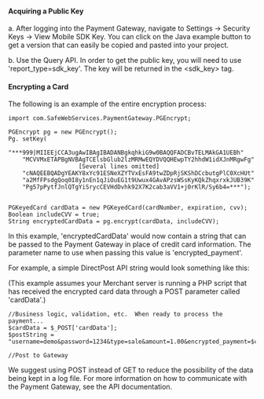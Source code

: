 #### Acquiring a Public Key

a. After logging into the Payment Gateway, navigate to Settings -> Security Keys -> View Mobile SDK Key. You can click on the Java example button to get a version that can easily be copied and pasted into your project.

b. Use the Query API. In order to get the public key, you will need to use 'report_type=sdk_key'. The key will be returned in the <sdk_key> tag.

#### Encrypting a Card

The following is an example of the entire encryption process:

	import com.SafeWebServices.PaymentGateway.PGEncrypt;
	
	PGEncrypt pg = new PGEncrypt();
	Pg. setKey(
	    "***999|MIIEEjCCA3ugAwIBAgIBADANBgkqhkiG9w0BAQQFADCBvTELMAkGA1UEBh"
	    "MCVVMxETAPBgNVBAgTCElsbGlub2lzMRMwEQYDVQQHEwpTY2hhdW1idXJnMRgwFg"
	                    [Several lines omitted]
	    "cNAQEEBQADgYEAKY8xYc91ESNeXZYTVxEsFA9twZDpRjSKShDCcbutgPlC0XcHUt"
	    "a2MfFPsdgQoq0I8y1nEn1qJiOuEG1t9Uwux4GAvAPzsWSsKyKQkZhqxrxkJUB39K"
	    "Pg57pPytfJnlQTgYiSrycCEVHdDvhk92X7K2cab3aVV1+j0rKlR/Sy6b4=***");
	
	
	PGKeyedCard cardData = new PGKeyedCard(cardNumber, expiration, cvv);
	Boolean includeCVV = true;
	String encryptedCardData = pg.encrypt(cardData, includeCVV);

In this example, 'encryptedCardData' would now contain a string that can be passed to the Payment Gateway in place of credit card information. The parameter name to use when passing this value is 'encrypted_payment'.

For example, a simple DirectPost API string would look something like this:

(This example assumes your Merchant server is running a PHP script that has received the encrypted card data through a POST parameter called 'cardData'.)

	//Business logic, validation, etc.  When ready to process the payment...
	$cardData = $_POST['cardData'];
	$postString = "username=demo&password=1234&type=sale&amount=1.00&encrypted_payment=$cardData";
	
	//Post to Gateway            

We suggest using POST instead of GET to reduce the possibility of the data being kept in a log file. For more information on how to communicate with the Payment Gateway, see the API documentation.